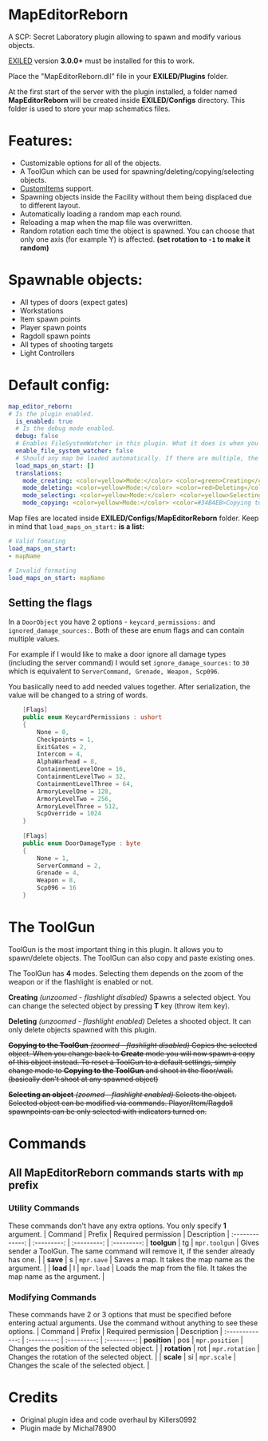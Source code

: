 # MapEditorReborn

A SCP: Secret Laboratory plugin allowing to spawn and modify various objects.

[EXILED](https://github.com/Exiled-Team/EXILED) version **3.0.0+** must be installed for this to work.

Place the "MapEditorReborn.dll" file in your **EXILED/Plugins** folder.
  
At the first start of the server with the plugin installed, a folder named **MapEditorReborn** will be created inside **EXILED/Configs** directory. This folder is used to store your map schematics files.

# Features:
- Customizable options for all of the objects.
- A ToolGun which can be used for spawning/deleting/copying/selecting objects.
- [CustomItems](https://github.com/Exiled-Team/CustomItems) support.
- Spawning objects inside the Facility without them being displaced due to different layout.
- Automatically loading a random map each round.
- Reloading a map when the map file was overwritten.
- Random rotation each time the object is spawned. You can choose that only one axis (for example Y) is affected. **(set rotation to `-1` to make it random)**

# Spawnable objects:
- All types of doors (expect gates)
- Workstations
- Item spawn points
- Player spawn points
- Ragdoll spawn points
- All types of shooting targets
- Light Controllers

# Default config:
```yml
map_editor_reborn:
# Is the plugin enabled.
  is_enabled: true
  # Is the debug mode enabled.
  debug: false
  # Enables FileSystemWatcher in this plugin. What it does is when you manually change values in a currently loaded map file, after saving the file the plugin will automatically reload the map in-game with the new changes so you won't need to do it yourself.
  enable_file_system_watcher: false
  # Should any map be loaded automatically. If there are multiple, the random one will be choosen.
  load_maps_on_start: []
  translations:
    mode_creating: <color=yellow>Mode:</color> <color=green>Creating</color>
    mode_deleting: <color=yellow>Mode:</color> <color=red>Deleting</color>
    mode_selecting: <color=yellow>Mode:</color> <color=yellow>Selecting</color>
    mode_copying: <color=yellow>Mode:</color> <color=#34B4EB>Copying to the ToolGun</color>
```
Map files are located inside **EXILED/Configs/MapEditorReborn** folder.
 Keep in mind that `load_maps_on_start:` **is a list:**
```yml
# Valid fomating
load_maps_on_start: 
- mapName

# Invalid formating
load_maps_on_start: mapName
```

## Setting the flags
In a `DoorObject` you have 2 options - `keycard_permissions:` and `ignored_damage_sources:`. Both of these are enum flags and can contain multiple values.

For example if I would like to make a door ignore all damage types (including the server command) I would set `ignore_damage_sources:` to `30` which is equivalent to `ServerCommand, Grenade, Weapon, Scp096`.

You basiically need to add needed values together. After serialization, the value will be changed to a string of words.

```csharp
    [Flags]
    public enum KeycardPermissions : ushort
    {
        None = 0,
        Checkpoints = 1,
        ExitGates = 2,
        Intercom = 4,
        AlphaWarhead = 8,
        ContainmentLevelOne = 16,
        ContainmentLevelTwo = 32,
        ContainmentLevelThree = 64,
        ArmoryLevelOne = 128,
        ArmoryLevelTwo = 256,
        ArmoryLevelThree = 512,
        ScpOverride = 1024
    }
	
    [Flags]
    public enum DoorDamageType : byte
    {
        None = 1,
        ServerCommand = 2,
        Grenade = 4,
        Weapon = 8,
        Scp096 = 16
    }
```

# The ToolGun
ToolGun is the most important thing in this plugin. It allows you to spawn/delete objects. The ToolGun can also copy and paste existing ones.

The ToolGun has **4** modes. Selecting them depends on the zoom of the weapon or if the flashlight is enabled or not.

**Creating** *(unzoomed - flashlight disabled)*
Spawns a selected object. You can change the selected object by pressing **T** key (throw item key).
 
**Deleting** *(unzoomed - flashlight enabled)*
Deletes a shooted object. It can only delete objects spawned with this plugin.

~~**Copying to the ToolGun** *(zoomed - flashlight disabled)*
Copies the selected object. When you change back to **Create** mode you will now spawn a copy of this object instead. To reset a ToolGun to a default settings, simply change mode to **Copying to the ToolGun** and shoot in the floor/wall. (basically don't shoot at any spawned object)~~

~~**Selecting an object** *(zoomed - flashlight enabled)*
Selects the object. Selected object can be modified via commands. Player/Item/Ragdoll spawnpoints can be only selected with indicators turned on.~~


# Commands
## All MapEditorReborn commands starts with `mp` prefix

### Utility Commands
These commands don't have any extra options. You only specify **1** argument.
| Command | Prefix | Required permission | Description
| :-------------: | :---------: | :---------: | :---------:
| **toolgun** | tg | `mpr.toolgun` | Gives sender a ToolGun. The same command will remove it, if the sender already has one. |
| **save** | s | `mpr.save` | Saves a map. It takes the map name as the argument. |
| **load** | l | `mpr.load` | Loads the map from the file. It takes the map name as the argument. |

### Modifying Commands
These commands have 2 or 3 options that must be specified before entering actual arguments. Use the command without anything to see these options.
| Command | Prefix | Required permission | Description
| :-------------: | :---------: | :---------: | :---------:
| **position** | pos | `mpr.position` | Changes the position of the selected object. |
| **rotation** | rot | `mpr.rotation` | Changes the rotation of the selected object. |
| **scale** | si | `mpr.scale` | Changes the scale of the selected object. |

# Credits
- Original plugin idea and code overhaul by Killers0992
- Plugin made by Michal78900
